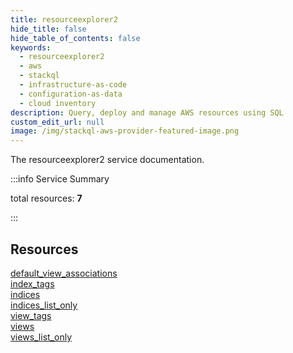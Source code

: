 ```yaml
---
title: resourceexplorer2
hide_title: false
hide_table_of_contents: false
keywords:
  - resourceexplorer2
  - aws
  - stackql
  - infrastructure-as-code
  - configuration-as-data
  - cloud inventory
description: Query, deploy and manage AWS resources using SQL
custom_edit_url: null
image: /img/stackql-aws-provider-featured-image.png
---
```


The resourceexplorer2 service documentation.

:::info Service Summary

<div class="row">
<div class="providerDocColumn">
<span>total resources:&nbsp;<b>7</b></span><br />
</div>
</div>

:::

## Resources
<div class="row">
<div class="providerDocColumn">
<a href="/services/resourceexplorer2/default_view_associations/">default_view_associations</a><br />
<a href="/services/resourceexplorer2/index_tags/">index_tags</a><br />
<a href="/services/resourceexplorer2/indices/">indices</a><br />
<a href="/services/resourceexplorer2/indices_list_only/">indices_list_only</a>
</div>
<div class="providerDocColumn">
<a href="/services/resourceexplorer2/view_tags/">view_tags</a><br />
<a href="/services/resourceexplorer2/views/">views</a><br />
<a href="/services/resourceexplorer2/views_list_only/">views_list_only</a>
</div>
</div>